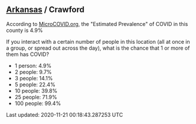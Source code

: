 
## [Arkansas](/united-states/arkansas) / Crawford

According to [MicroCOVID.org](http://microcovid.org),
the "Estimated Prevalence" of COVID in this county is 4.9%

If you interact with a certain number of people in this location
(all at once in a group, or spread out across the day), what is the chance that
1 or more of them has COVID?

- 1 person: 4.9%
- 2 people: 9.7%
- 3 people: 14.1%
- 5 people: 22.4%
- 10 people: 39.8%
- 25 people: 71.9%
- 100 people: 99.4%

Last updated: 2020-11-21 00:18:43.287253 UTC

